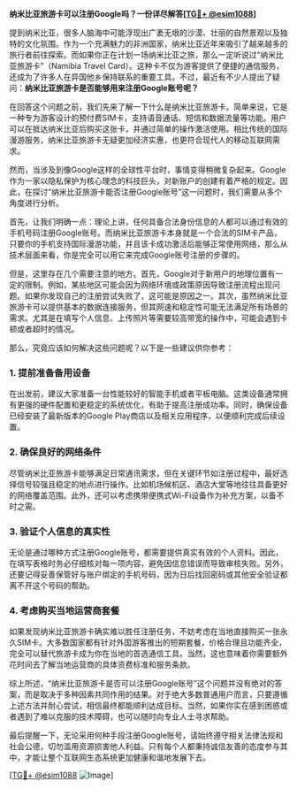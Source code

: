 **纳米比亚旅游卡可以注册Google吗？一份详尽解答[[TG💪+ @esim1088](https://t.me/s/esim1088)]**

提到纳米比亚，很多人脑海中可能浮现出广袤无垠的沙漠、壮丽的自然景观以及独特的文化氛围。作为一个充满魅力的非洲国家，纳米比亚近年来吸引了越来越多的旅行者前往探索。而如果你正在计划一场纳米比亚之旅，那么一定听说过“纳米比亚旅游卡”（Namibia Travel Card）。这种卡不仅为游客提供了便捷的通信服务，还成为了许多人在异国他乡保持联系的重要工具。不过，最近有不少人提出了疑问：**纳米比亚旅游卡是否能够用来注册Google账号呢？**

在回答这个问题之前，我们先来了解一下什么是纳米比亚旅游卡。简单来说，它是一种专为游客设计的预付费SIM卡，支持语音通话、短信和数据流量等功能。用户可以在抵达纳米比亚后购买这张卡，并通过简单的操作激活使用。相比传统的国际漫游服务，纳米比亚旅游卡无疑更加经济实惠，也更符合现代人的移动互联网需求。

然而，当涉及到像Google这样的全球性平台时，事情变得稍微复杂起来。Google作为一家以隐私保护为核心理念的科技巨头，对新账户的创建有着严格的规定。因此，在探讨“纳米比亚旅游卡能否注册Google账号”这一问题时，我们需要从多个角度进行分析。

首先，让我们明确一点：理论上讲，任何具备合法身份信息的人都可以通过有效的手机号码注册Google账号。而纳米比亚旅游卡本身就是一个合法的SIM卡产品，只要你的手机支持国际漫游功能，并且该卡成功激活后能够正常使用网络，那么从技术层面来看，你是完全可以用它来完成Google账号注册的步骤的。

但是，这里存在几个需要注意的地方。首先，Google对于新用户的地理位置有一定的限制。例如，某些地区可能会因为网络环境或政策原因导致注册流程出现问题。如果你发现自己的注册尝试失败了，这可能是原因之一。其次，虽然纳米比亚旅游卡可以提供基本的数据连接服务，但其网速和稳定性可能无法满足所有场景的需求。尤其是在填写个人信息、上传照片等需要较高带宽的操作中，可能会遇到卡顿或者超时的情况。

那么，究竟应该如何解决这些问题呢？以下是一些建议供你参考：

### 1. 提前准备备用设备
在出发前，建议大家准备一台性能较好的智能手机或者平板电脑。这类设备通常拥有更强的硬件配置和更稳定的系统优化，有助于提高注册成功率。同时，确保设备已经安装了最新版本的Google Play商店以及相关应用程序，以便顺利完成后续设置。

### 2. 确保良好的网络条件
尽管纳米比亚旅游卡能够满足日常通讯需求，但在关键环节如注册过程中，最好选择信号较强且稳定的地点进行操作。比如机场候机区、酒店大堂等地往往具备更好的网络覆盖范围。此外，还可以考虑携带便携式Wi-Fi设备作为补充方案，以备不时之需。

### 3. 验证个人信息的真实性
无论是通过哪种方式注册Google账号，都需要提供真实有效的个人资料。因此，在填写表格时务必仔细核对每一项内容，避免因信息错误而导致审核失败。另外，还要记得妥善保管好与账户绑定的手机号码，因为日后找回密码或其他安全验证都离不开这个号码的帮助。

### 4. 考虑购买当地运营商套餐
如果发现纳米比亚旅游卡确实难以胜任注册任务，不妨考虑在当地直接购买一张永久SIM卡。大多数国家都有针对外国游客推出的短期套餐，价格合理且功能齐全，完全可以替代旅游卡成为你在当地的首选通信工具。当然，这也意味着你需要额外花时间去了解当地运营商的具体资费标准和服务条款。

综上所述，“纳米比亚旅游卡是否可以注册Google账号”这个问题并没有绝对的答案，而是取决于多种因素共同作用的结果。对于绝大多数普通用户而言，只要遵循上述方法并耐心尝试，相信最终都能顺利达成目标。当然，如果你实在感到困惑或者遇到了难以克服的技术障碍，也可以随时向专业人士寻求帮助。

最后提醒一下，无论采用何种手段注册Google账号，请始终遵守相关法律法规和社会公德，切勿滥用资源损害他人利益。只有每个人都秉持诚信友善的态度参与其中，才能让整个互联网生态系统更加健康和谐地发展下去。

[[TG💪+ @esim1088](https://t.me/s/esim1088) ![Image](https://i.postimg.cc/4NQfJmqS/Snipaste-2025-05-13-00-14-12.png)]